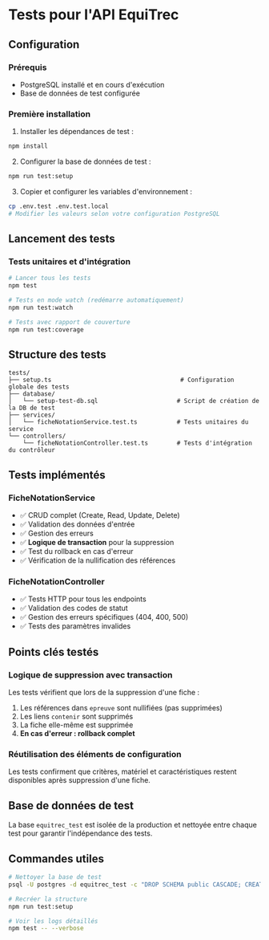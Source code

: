 # Tests pour l'API EquiTrec

## Configuration

### Prérequis
- PostgreSQL installé et en cours d'exécution
- Base de données de test configurée

### Première installation
1. Installer les dépendances de test :
```bash
npm install
```

2. Configurer la base de données de test :
```bash
npm run test:setup
```

3. Copier et configurer les variables d'environnement :
```bash
cp .env.test .env.test.local
# Modifier les valeurs selon votre configuration PostgreSQL
```

## Lancement des tests

### Tests unitaires et d'intégration
```bash
# Lancer tous les tests
npm test

# Tests en mode watch (redémarre automatiquement)
npm run test:watch

# Tests avec rapport de couverture
npm run test:coverage
```

## Structure des tests

```
tests/
├── setup.ts                                    # Configuration globale des tests
├── database/
│   └── setup-test-db.sql                      # Script de création de la DB de test
├── services/
│   └── ficheNotationService.test.ts           # Tests unitaires du service
└── controllers/
    └── ficheNotationController.test.ts        # Tests d'intégration du contrôleur
```

## Tests implémentés

### FicheNotationService
- ✅ CRUD complet (Create, Read, Update, Delete)
- ✅ Validation des données d'entrée
- ✅ Gestion des erreurs
- ✅ **Logique de transaction** pour la suppression
- ✅ Test du rollback en cas d'erreur
- ✅ Vérification de la nullification des références

### FicheNotationController
- ✅ Tests HTTP pour tous les endpoints
- ✅ Validation des codes de statut
- ✅ Gestion des erreurs spécifiques (404, 400, 500)
- ✅ Tests des paramètres invalides

## Points clés testés

### Logique de suppression avec transaction
Les tests vérifient que lors de la suppression d'une fiche :
1. Les références dans `epreuve` sont nullifiées (pas supprimées)
2. Les liens `contenir` sont supprimés
3. La fiche elle-même est supprimée
4. **En cas d'erreur : rollback complet**

### Réutilisation des éléments de configuration
Les tests confirment que critères, matériel et caractéristiques restent disponibles après suppression d'une fiche.

## Base de données de test

La base `equitrec_test` est isolée de la production et nettoyée entre chaque test pour garantir l'indépendance des tests.

## Commandes utiles

```bash
# Nettoyer la base de test
psql -U postgres -d equitrec_test -c "DROP SCHEMA public CASCADE; CREATE SCHEMA public;"

# Recréer la structure
npm run test:setup

# Voir les logs détaillés
npm test -- --verbose
```
